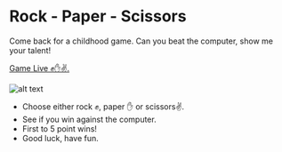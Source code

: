 # Rock - Paper - Scissors
Come back for a childhood game. Can you beat the computer, show me your talent!

[Game Live ✊✋✌️.](https://luong-bao-thai.github.io/Rock-Paper-Scissors/)

![alt text](https://user-images.githubusercontent.com/92055906/147625333-0d79d7b6-85d9-48d8-8fac-cbce966b124c.png)

- Choose either rock ✊, paper ✋ or scissors✌️.
- See if you win against the computer.
- First to 5 point wins!
- Good luck, have fun.
